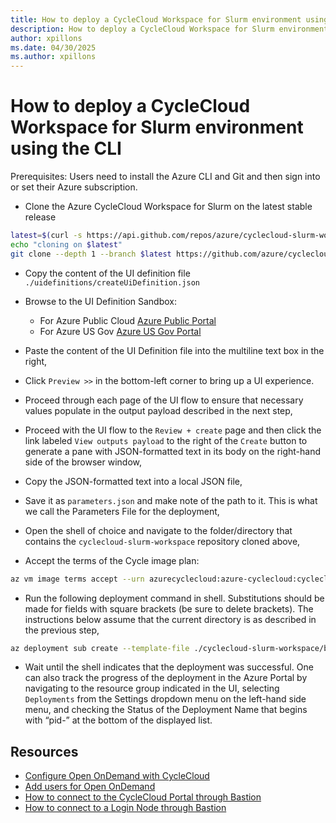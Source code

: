 ```yaml
---
title: How to deploy a CycleCloud Workspace for Slurm environment using the CLI
description: How to deploy a CycleCloud Workspace for Slurm environment using the Azure CLI and the Azure Portal UI Sandbox
author: xpillons
ms.date: 04/30/2025
ms.author: xpillons
---
```


# How to deploy a CycleCloud Workspace for Slurm environment using the CLI

Prerequisites: Users need to install the Azure CLI and Git and then sign into or set their Azure subscription.

- Clone the Azure CycleCloud Workspace for Slurm on the latest stable release

```bash
latest=$(curl -s https://api.github.com/repos/azure/cyclecloud-slurm-workspace/releases/latest | grep -oP '"tag_name": "\K(.*)(?=")')
echo "cloning on $latest"
git clone --depth 1 --branch $latest https://github.com/azure/cyclecloud-slurm-workspace.git
```

- Copy the content of the UI definition file `./uidefinitions/createUiDefinition.json`

- Browse to the UI Definition Sandbox:
    - For Azure Public Cloud [Azure Public Portal](https://portal.azure.com/#view/Microsoft_Azure_CreateUIDef/SandboxBlade)
    - For Azure US Gov [Azure US Gov Portal](https://portal.azure.us/#view/Microsoft_Azure_CreateUIDef/SandboxBlade)

- Paste the content of the UI Definition file into the multiline text box in the right,
- Click `Preview >>` in the bottom-left corner to bring up a UI experience. 
- Proceed through each page of the UI flow to ensure that necessary values populate in the output payload described in the next step,
- Proceed with the UI flow to the `Review + create` page and then click the link labeled `View outputs payload` to the right of the `Create` button to generate a pane with JSON-formatted text in its body on the right-hand side of the browser window,
- Copy the JSON-formatted text into a local JSON file, 
- Save it as `parameters.json` and make note of the path to it. This is what we call the Parameters File for the deployment,
- Open the shell of choice and navigate to the folder/directory that contains the `cyclecloud-slurm-workspace` repository cloned above,
- Accept the terms of the Cycle image plan:  

```bash
az vm image terms accept --urn azurecyclecloud:azure-cyclecloud:cyclecloud8-gen2:latest
```
- Run the following deployment command in shell. Substitutions should be made for fields with square brackets (be sure to delete brackets). The instructions below assume that the current directory is as described in the previous step,

```bash
az deployment sub create --template-file ./cyclecloud-slurm-workspace/bicep/mainTemplate.bicep --parameters parameters.json --location [ANY AZURE LOCATION E.G. eastus] --name [OPTIONAL BUT HELPFUL, DELETE IF UNUSED] 
```

- Wait until the shell indicates that the deployment was successful. One can also track the progress of the deployment in the Azure Portal by navigating to the resource group indicated in the UI, selecting `Deployments` from the Settings dropdown menu on the left-hand side menu, and checking the Status of the Deployment Name that begins with “pid-” at the bottom of the displayed list.

## Resources

* [Configure Open OnDemand with CycleCloud](./configure-ood.md)
* [Add users for Open OnDemand](./ood-add-users.md)
* [How to connect to the CycleCloud Portal through Bastion](/azure/cyclecloud/how-to/ccws/connect-to-portal-with-bastion)
* [How to connect to a Login Node through Bastion](/azure/cyclecloud/how-to/ccws/connect-to-login-node-with-bastion)
